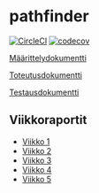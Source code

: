 # pathfinder

[![CircleCI](https://circleci.com/gh/FINDarkside/pathfinder.svg?style=svg)](https://circleci.com/gh/FINDarkside/pathfinder)
[![codecov](https://codecov.io/gh/FINDarkside/pathfinder/branch/master/graph/badge.svg)](https://codecov.io/gh/FINDarkside/pathfinder)

[Määrittelydokumentti](/dokumentaatio/määrittelydokumentti.md)

[Toteutusdokumentti](/dokumentaatio/Toteutusdokumentti.md)

[Testausdokumentti](/dokumentaatio/Testausdokumentti.md)

## Viikkoraportit

* [Viikko 1](/dokumentaatio/Viikkoraportti1.md)
* [Viikko 2](/dokumentaatio/Viikkoraportti2.md)
* [Viikko 3](/dokumentaatio/Viikkoraportti3.md)
* [Viikko 4](/dokumentaatio/Viikkoraportti4.md)
* [Viikko 5](/dokumentaatio/Viikkoraportti5.md)
